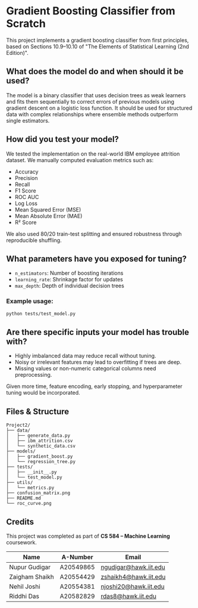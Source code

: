 
# Gradient Boosting Classifier from Scratch

This project implements a gradient boosting classifier from first principles, based on Sections 10.9–10.10 of "The Elements of Statistical Learning (2nd Edition)".

## What does the model do and when should it be used?

The model is a binary classifier that uses decision trees as weak learners and fits them sequentially to correct errors of previous models using gradient descent on a logistic loss function. It should be used for structured data with complex relationships where ensemble methods outperform single estimators.

## How did you test your model?

We tested the implementation on the real-world IBM employee attrition dataset. We manually computed evaluation metrics such as:
- Accuracy
- Precision
- Recall
- F1 Score
- ROC AUC
- Log Loss
- Mean Squared Error (MSE)
- Mean Absolute Error (MAE)
- R² Score

We also used 80/20 train-test splitting and ensured robustness through reproducible shuffling.

## What parameters have you exposed for tuning?

- `n_estimators`: Number of boosting iterations
- `learning_rate`: Shrinkage factor for updates
- `max_depth`: Depth of individual decision trees

### Example usage:
```bash
python tests/test_model.py
```

## Are there specific inputs your model has trouble with?

- Highly imbalanced data may reduce recall without tuning.
- Noisy or irrelevant features may lead to overfitting if trees are deep.
- Missing values or non-numeric categorical columns need preprocessing.

Given more time, feature encoding, early stopping, and hyperparameter tuning would be incorporated.

## Files & Structure
```
Project2/
├── data/
│   ├── generate_data.py
│   ├── ibm_attrition.csv
│   └── synthetic_data.csv
├── models/
│   ├── gradient_boost.py
│   └── regression_tree.py
├── tests/
│   ├── __init__.py
│   └── test_model.py
├── utils/
│   └── metrics.py
├── confusion_matrix.png
├── README.md
└── roc_curve.png
```

## Credits

This project was completed as part of **CS 584 – Machine Learning** coursework.

| Name              | A-Number      | Email                          |
|-------------------|---------------|--------------------------------|
| Nupur Gudigar     | A20549865     | ngudigar@hawk.iit.edu          |
| Zaigham Shaikh    | A20554429     | zshaikh4@hawk.iit.edu          |
| Nehil Joshi       | A20554381     | njoshi20@hawk.iit.edu          |
| Riddhi Das        | A20582829     | rdas8@hawk.iit.edu             |
